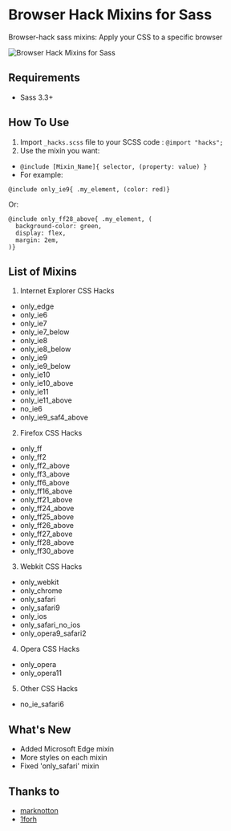 # Browser Hack Mixins for Sass
Browser-hack sass mixins: Apply your CSS to a specific browser

![Browser Hack Mixins for Sass](https://lh3.googleusercontent.com/-lCHyETA5vtw/Vv7N8psFLDI/AAAAAAAACPg/0aPgHIty5YQ9Tp-eubIPgox5oBcWTJJNgCCo/s1024-Ic42/browser-logos.png)

## Requirements
  - Sass 3.3+

## How To Use

1. Import `_hacks.scss` file to your SCSS code : `@import "hacks";`
2. Use the mixin you want:
  - `@include [Mixin_Name]{ selector, (property: value) }`
  - For example:
```
@include only_ie9{ .my_element, (color: red)}
```
Or:
```
@include only_ff28_above{ .my_element, (
  background-color: green,
  display: flex,
  margin: 2em,
)}
```
 
## List of Mixins
1. Internet Explorer CSS Hacks
  - only_edge
  - only_ie6
  - only_ie7
  - only_ie7_below
  - only_ie8
  - only_ie8_below
  - only_ie9
  - only_ie9_below
  - only_ie10
  - only_ie10_above
  - only_ie11
  - only_ie11_above
  - no_ie6
  - only_ie9_saf4_above
2. Firefox CSS Hacks
  - only_ff
  - only_ff2
  - only_ff2_above
  - only_ff3_above
  - only_ff6_above
  - only_ff16_above
  - only_ff21_above
  - only_ff24_above
  - only_ff25_above
  - only_ff26_above
  - only_ff27_above
  - only_ff28_above
  - only_ff30_above
3. Webkit CSS Hacks
  - only_webkit
  - only_chrome
  - only_safari
  - only_safari9
  - only_ios
  - only_safari_no_ios
  - only_opera9_safari2
4. Opera CSS Hacks
  - only_opera
  - only_opera11
5. Other CSS Hacks
  - no_ie_safari6

## What's New
  - Added Microsoft Edge mixin
  - More styles on each mixin
  - Fixed 'only_safari' mixin

## Thanks to
  - [marknotton](https://github.com/marknotton)
  - [1forh](https://github.com/1forh)
